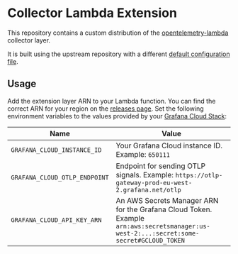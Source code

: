 # Collector Lambda Extension

This repository contains a custom distribution of the [opentelemetry-lambda](https://github.com/open-telemetry/opentelemetry-lambda/tree/main/collector) collector layer.

It is built using the upstream repository with a different [default configuration file](./collector/config.yaml).

## Usage

Add the extension layer ARN to your Lambda function. You can find the correct ARN for your region on the [releases page](/releases).
Set the following environment variables to the values provided by your [Grafana Cloud Stack](https://grafana.com):

| Name                          | Value                                                                                                                                  |
|-------------------------------|----------------------------------------------------------------------------------------------------------------------------------------|
| `GRAFANA_CLOUD_INSTANCE_ID`   | Your Grafana Cloud instance ID. Example: `650111`                                                                                      |
| `GRAFANA_CLOUD_OTLP_ENDPOINT` | Endpoint for sending OTLP signals. Example: `https://otlp-gateway-prod-eu-west-2.grafana.net/otlp`                                     |
| `GRAFANA_CLOUD_API_KEY_ARN`   | An AWS Secrets Manager ARN for the Grafana Cloud Token. Example `arn:aws:secretsmanager:us-west-2:...:secret:some-secret#GCLOUD_TOKEN` |

